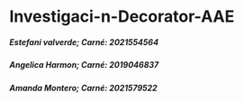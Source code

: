 # Investigaci-n-Decorator-AAE
##### Estefani valverde; Carné: 2021554564
##### Angelica Harmon; Carné: 2019046837
##### Amanda Montero; Carné: 2021579522
